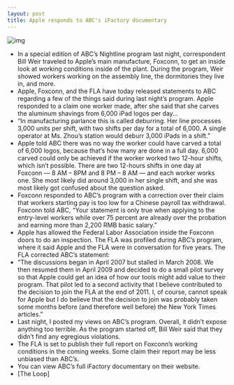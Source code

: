 ```yaml
---
layout: post
title: Apple responds to ABC's iFactory documentary
---
```

![img](http://media.idownloadblog.com/wp-content/uploads/2012/02/factory.jpg)
* In a special edition of ABC’s Nightline program last night, correspondent Bill Weir traveled to Apple’s main manufacture, Foxconn, to get an inside look at working conditions inside of the plant. During the program, Weir showed workers working on the assembly line, the dormitories they live in, and more.
* Apple, Foxconn, and the FLA have today released statements to ABC regarding a few of the things said during last night’s program. Apple responded to a claim one worker made, after she said that she carves the aluminum shavings from 6,000 iPad logos per day…
* “In manufacturing parlance this is called deburring. Her line processes 3,000 units per shift, with two shifts per day for a total of 6,000. A single operator at Ms. Zhou’s station would deburr 3,000 iPads in a shift.”
* Apple told ABC there was no way the worker could have carved a total of 6,000 logos, because that’s how many are done in a full day. 6,000 carved could only be achieved if the worker worked two 12-hour shifts, which isn’t possible. There are two 12-hours shifts in one day at Foxconn — 8 AM – 8PM and 8 PM – 8 AM — and each worker works one. She most likely did around 3,000 in her single shift, and she was most likely got confused about the question asked.
* Foxconn responded to ABC’s program with a correction over their claim that workers starting pay is too low for a Chinese payroll tax withdrawal. Foxconn told ABC, “Your statement is only true when applying to the entry-level workers while over 75 percent are already over the probation and earning more than 2,200 RMB basic salary.”
* Apple has allowed the Federal Labor Association inside the Foxconn doors to do an inspection. The FLA was profiled during ABC’s program, where it said Apple and the FLA were in conversation for five years. The FLA corrected ABC’s statement:
* “The discussions began in April 2007 but stalled in March 2008. We then resumed them in April 2009 and decided to do a small pilot survey so that Apple could get an idea of how our tools might add value to their program. That pilot led to a second activity that I believe contributed to the decision to join the FLA at the end of 2011. I, of course, cannot speak for Apple but I do believe that the decision to join was probably taken some months before (and therefore well before) the New York Times articles.”
* Last night, I posted my views on ABC’s program. Overall, it didn’t expose anything too terrible. As the program started off, Bill Weir said that they didn’t find any egregious violations.
* The FLA is set to publish their full report on Foxconn’s working conditions in the coming weeks. Some claim their report may be less unbiased than ABC’s.
* You can view ABC’s full iFactory documentary on their website.
* [The Loop]

